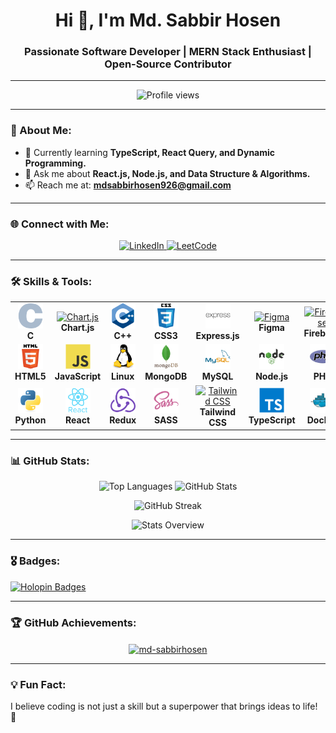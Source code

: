 <h1 align="center">Hi 👋, I'm Md. Sabbir Hosen</h1>
<h3 align="center">Passionate Software Developer | MERN Stack Enthusiast | Open-Source Contributor</h3>

---

<p align="center">
  <img src="https://komarev.com/ghpvc/?username=jawwadalsabbir&label=Profile%20views&color=0e75b6&style=flat" alt="Profile views" />
</p>

---

### 🚀 About Me:
- 🌱 Currently learning **TypeScript, React Query, and Dynamic Programming.**
- 💬 Ask me about **React.js, Node.js, and Data Structure & Algorithms.**
- 📫 Reach me at: **mdsabbirhosen926@gmail.com**

---

### 🌐 Connect with Me:
<p align="center">
  <a href="https://www.linkedin.com/in/sabbirhosen44/" target="_blank">
    <img src="https://img.shields.io/badge/LinkedIn-%230077B5.svg?style=for-the-badge&logo=linkedin&logoColor=white" alt="LinkedIn" />
  </a>
  <a href="https://www.leetcode.com/captain_string" target="_blank">
    <img src="https://img.shields.io/badge/LeetCode-%23FFA116.svg?style=for-the-badge&logo=leetcode&logoColor=white" alt="LeetCode" />
  </a>
</p>

---

### 🛠️ Skills & Tools:

<table align="center">
  <tr>
    <td align="center" width="100">
      <a href="https://www.cprogramming.com/" target="_blank" rel="noreferrer">
        <img src="https://raw.githubusercontent.com/devicons/devicon/master/icons/c/c-original.svg" alt="C" width="40" height="40"/>
      </a>
        <br><b>C</b>
    </td>
    <td align="center" width="100">
      <a href="https://www.chartjs.org" target="_blank" rel="noreferrer">
        <img src="https://www.chartjs.org/media/logo-title.svg" alt="Chart.js" width="40" height="40"/>
      </a>
        <br><b>Chart.js</b>
    </td>
    <td align="center" width="100">
      <a href="https://www.w3schools.com/cpp/" target="_blank" rel="noreferrer">
        <img src="https://raw.githubusercontent.com/devicons/devicon/master/icons/cplusplus/cplusplus-original.svg" alt="C++" width="40" height="40"/>
      </a>
        <br><b>C++</b>
    </td>
    <td align="center" width="100">
      <a href="https://www.w3schools.com/css/" target="_blank" rel="noreferrer">
        <img src="https://raw.githubusercontent.com/devicons/devicon/master/icons/css3/css3-original-wordmark.svg" alt="CSS3" width="40" height="40"/>
      </a>
        <br><b>CSS3</b>
    </td>
    <td align="center" width="100">
      <a href="https://expressjs.com" target="_blank" rel="noreferrer">
        <img src="https://raw.githubusercontent.com/devicons/devicon/master/icons/express/express-original-wordmark.svg" alt="Express.js" width="40" height="40"/>
      </a>
        <br><b>Express.js</b>
    </td>
    <td align="center" width="100">
      <a href="https://www.figma.com/" target="_blank" rel="noreferrer">
        <img src="https://www.vectorlogo.zone/logos/figma/figma-icon.svg" alt="Figma" width="40" height="40"/>
      </a>
        <br><b>Figma</b>
    </td>
    <td align="center" width="100">
      <a href="https://firebase.google.com/" target="_blank" rel="noreferrer">
        <img src="https://www.vectorlogo.zone/logos/firebase/firebase-icon.svg" alt="Firebase" width="40" height="40"/>
      </a>
        <br><b>Firebase</b>
    </td>
    <td align="center" width="100">
      <a href="https://git-scm.com/" target="_blank" rel="noreferrer">
        <img src="https://www.vectorlogo.zone/logos/git-scm/git-scm-icon.svg" alt="Git" width="40" height="40"/>
      </a>
        <br><b>Git</b>
    </td>
  </tr>
  <tr>
    <td align="center" width="100">
      <a href="https://www.w3.org/html/" target="_blank" rel="noreferrer">
        <img src="https://raw.githubusercontent.com/devicons/devicon/master/icons/html5/html5-original-wordmark.svg" alt="HTML5" width="40" height="40"/>
      </a>
        <br><b>HTML5</b>
    </td>
    <td align="center" width="100">
      <a href="https://developer.mozilla.org/en-US/docs/Web/JavaScript" target="_blank" rel="noreferrer">
        <img src="https://raw.githubusercontent.com/devicons/devicon/master/icons/javascript/javascript-original.svg" alt="JavaScript" width="40" height="40"/>
      </a>
        <br><b>JavaScript</b>
    </td>
    <td align="center" width="100">
      <a href="https://www.linux.org/" target="_blank" rel="noreferrer">
        <img src="https://raw.githubusercontent.com/devicons/devicon/master/icons/linux/linux-original.svg" alt="Linux" width="40" height="40"/>
      </a>
        <br><b>Linux</b>
    </td>
    <td align="center" width="100">
      <a href="https://www.mongodb.com/" target="_blank" rel="noreferrer">
        <img src="https://raw.githubusercontent.com/devicons/devicon/master/icons/mongodb/mongodb-original-wordmark.svg" alt="MongoDB" width="40" height="40"/>
      </a>
        <br><b>MongoDB</b>
    </td>
    <td align="center" width="100">
      <a href="https://www.mysql.com/" target="_blank" rel="noreferrer">
        <img src="https://raw.githubusercontent.com/devicons/devicon/master/icons/mysql/mysql-original-wordmark.svg" alt="MySQL" width="40" height="40"/>
      </a>
        <br><b>MySQL</b>
    </td>
    <td align="center" width="100">
      <a href="https://nodejs.org" target="_blank" rel="noreferrer">
        <img src="https://raw.githubusercontent.com/devicons/devicon/master/icons/nodejs/nodejs-original-wordmark.svg" alt="Node.js" width="40" height="40"/>
      </a>
        <br><b>Node.js</b>
    </td>
    <td align="center" width="100">
      <a href="https://www.php.net" target="_blank" rel="noreferrer">
        <img src="https://raw.githubusercontent.com/devicons/devicon/master/icons/php/php-original.svg" alt="PHP" width="40" height="40"/>
      </a>
        <br><b>PHP</b>
    </td>
    <td align="center" width="100">
      <a href="https://postman.com" target="_blank" rel="noreferrer">
        <img src="https://www.vectorlogo.zone/logos/getpostman/getpostman-icon.svg" alt="Postman" width="40" height="40"/>
      </a>
        <br><b>Postman</b>
    </td>
  </tr>
  <tr>
    <td align="center" width="100">
      <a href="https://www.python.org" target="_blank" rel="noreferrer">
        <img src="https://raw.githubusercontent.com/devicons/devicon/master/icons/python/python-original.svg" alt="Python" width="40" height="40"/>
      </a>
        <br><b>Python</b>
    </td>
    <td align="center" width="100">
      <a href="https://reactjs.org/" target="_blank" rel="noreferrer">
        <img src="https://raw.githubusercontent.com/devicons/devicon/master/icons/react/react-original-wordmark.svg" alt="React" width="40" height="40"/>
      </a>
        <br><b>React</b>
    </td>
    <td align="center" width="100">
      <a href="https://redux.js.org" target="_blank" rel="noreferrer">
        <img src="https://raw.githubusercontent.com/devicons/devicon/master/icons/redux/redux-original.svg" alt="Redux" width="40" height="40"/>
      </a>
        <br><b>Redux</b>
    </td>
    <td align="center" width="100">
      <a href="https://sass-lang.com" target="_blank" rel="noreferrer">
        <img src="https://raw.githubusercontent.com/devicons/devicon/master/icons/sass/sass-original.svg" alt="SASS" width="40" height="40"/>
      </a>
        <br><b>SASS</b>
    </td>
    <td align="center" width="100">
      <a href="https://tailwindcss.com/" target="_blank" rel="noreferrer">
        <img src="https://www.vectorlogo.zone/logos/tailwindcss/tailwindcss-icon.svg" alt="Tailwind CSS" width="40" height="40"/>
      </a>
        <br><b>Tailwind CSS</b>
    </td>
    <td align="center" width="100">
      <a href="https://www.typescriptlang.org/" target="_blank" rel="noreferrer">
        <img src="https://raw.githubusercontent.com/devicons/devicon/master/icons/typescript/typescript-original.svg" alt="TypeScript" width="40" height="40"/>
      </a>
        <br><b>TypeScript</b>
    </td>
    <td align="center" width="100">
      <a href="https://www.docker.com/" target="_blank" rel="noreferrer">
        <img src="https://raw.githubusercontent.com/devicons/devicon/master/icons/docker/docker-original.svg" alt="Docker" width="40" height="40"/>
      </a>
        <br><b>Docker</b>
    </td>
    <td align="center" width="100">
      <a href="https://www.framer.com/motion/" target="_blank" rel="noreferrer">
        <img src="https://user-images.githubusercontent.com/7850794/164965523-3eced4c4-6020-467e-acde-f11b7900ad62.png" alt="Framer Motion" width="40" height="40"/>
      </a>
        <br><b>Framer Motion</b>
    </td>
  </tr>
</table>


---

### 📊 GitHub Stats:

<p align="center">
  <!-- First Row: Top Languages and GitHub Stats side by side -->
  <img src="https://github-readme-stats.vercel.app/api/top-langs?username=sabbirhosen44&show_icons=true&locale=en&layout=compact&hide_border=false&border_color=grey" alt="Top Languages" width="48%" height="200" />
  <img src="https://github-readme-stats.vercel.app/api?username=sabbirhosen44&show_icons=true&locale=en&hide_border=false&border_color=grey" alt="GitHub Stats" width="48%" height="200" />
</p>

<p align="center">
  <!-- Second Row: GitHub Streak -->
  <img src="https://github-readme-streak-stats.herokuapp.com/?user=sabbirhosen44&hide_border=false&border_color=grey" alt="GitHub Streak" width="96%" height="200" />
</p>

<p align="center">
  <!-- Aesthetic separator -->
  <img src="https://img.shields.io/badge/Stats_Overview-%E2%9C%94-success?style=flat" alt="Stats Overview" />
</p>






---

### 🎖️ Badges:

[![Holopin Badges](https://holopin.me/jawwad)](https://holopin.io/@jawwad)

---

### 🏆 GitHub Achievements:

<p align="center">
  <a href="https://github.com/ryo-ma/github-profile-trophy"><img align = "center" src="https://github-profile-trophy.vercel.app/?username=sabbirhosen44" alt="md-sabbirhosen" /></a>
</p>

---

### 💡 Fun Fact:
I believe coding is not just a skill but a superpower that brings ideas to life! 🚀
